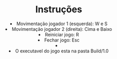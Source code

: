 <h1 align="center"> Instruções </h1>
<li align="center"> Movimentação jogador 1 (esquerda): W e S </li>
<li align="center"> Movimentação jogador 2 (direita): Cima e Baixo </li>
<li align="center"> Reiniciar jogo: R </li>
<li align="center"> Fechar jogo: Esc </li>
<li align="center"></li>
<li align="center"> O executavel do jogo esta na pasta Build/1.0 </li>
